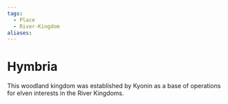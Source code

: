 ```yaml
---
tags:
  - Place
  - River-Kingdom
aliases:
---
```

# Hymbria
This woodland kingdom was established by Kyonin as a base of operations for elven interests in the River Kingdoms.  